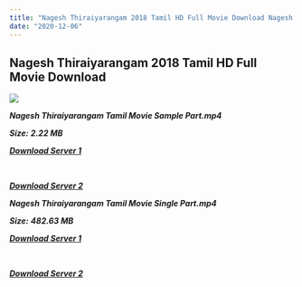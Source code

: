 ```yaml
---
title: "Nagesh Thiraiyarangam 2018 Tamil HD Full Movie Download Nagesh Thiraiyarangam Tamil HD Movie Download"
date: "2020-12-06"
---
```


## Nagesh Thiraiyarangam 2018 Tamil HD Full Movie Download 

![](https://images.moviebuff.com/53d75c77-85ed-4d83-b002-fe4808caaa5b?w=1000)

**_Nagesh Thiraiyarangam Tamil Movie Sample Part.mp4_**

**_Size:_** **_2.22 MB_**

**_[Download Server 1](http://n.wetransfer.vip/files/Tamil{525e4ed8fa01f01a9103e1e2d0de788082fff3ddd3718eaf08f87fc8fd9b0ee6}20Movies/Tamil{525e4ed8fa01f01a9103e1e2d0de788082fff3ddd3718eaf08f87fc8fd9b0ee6}202018{525e4ed8fa01f01a9103e1e2d0de788082fff3ddd3718eaf08f87fc8fd9b0ee6}20Movies/Nagesh{525e4ed8fa01f01a9103e1e2d0de788082fff3ddd3718eaf08f87fc8fd9b0ee6}20Thiraiyarangam{525e4ed8fa01f01a9103e1e2d0de788082fff3ddd3718eaf08f87fc8fd9b0ee6}20(2018)/Nagesh{525e4ed8fa01f01a9103e1e2d0de788082fff3ddd3718eaf08f87fc8fd9b0ee6}20Thiraiyarangam{525e4ed8fa01f01a9103e1e2d0de788082fff3ddd3718eaf08f87fc8fd9b0ee6}20(2018){525e4ed8fa01f01a9103e1e2d0de788082fff3ddd3718eaf08f87fc8fd9b0ee6}20HDRip/Nagesh{525e4ed8fa01f01a9103e1e2d0de788082fff3ddd3718eaf08f87fc8fd9b0ee6}20Thiraiyarangam{525e4ed8fa01f01a9103e1e2d0de788082fff3ddd3718eaf08f87fc8fd9b0ee6}20(2018){525e4ed8fa01f01a9103e1e2d0de788082fff3ddd3718eaf08f87fc8fd9b0ee6}20Sample{525e4ed8fa01f01a9103e1e2d0de788082fff3ddd3718eaf08f87fc8fd9b0ee6}20(640x360).mp4)_**

**_[  
](http://n.wetransfer.vip/files/Tamil{525e4ed8fa01f01a9103e1e2d0de788082fff3ddd3718eaf08f87fc8fd9b0ee6}20Movies/Tamil{525e4ed8fa01f01a9103e1e2d0de788082fff3ddd3718eaf08f87fc8fd9b0ee6}202018{525e4ed8fa01f01a9103e1e2d0de788082fff3ddd3718eaf08f87fc8fd9b0ee6}20Movies/Nagesh{525e4ed8fa01f01a9103e1e2d0de788082fff3ddd3718eaf08f87fc8fd9b0ee6}20Thiraiyarangam{525e4ed8fa01f01a9103e1e2d0de788082fff3ddd3718eaf08f87fc8fd9b0ee6}20(2018)/Nagesh{525e4ed8fa01f01a9103e1e2d0de788082fff3ddd3718eaf08f87fc8fd9b0ee6}20Thiraiyarangam{525e4ed8fa01f01a9103e1e2d0de788082fff3ddd3718eaf08f87fc8fd9b0ee6}20(2018){525e4ed8fa01f01a9103e1e2d0de788082fff3ddd3718eaf08f87fc8fd9b0ee6}20HDRip/Nagesh{525e4ed8fa01f01a9103e1e2d0de788082fff3ddd3718eaf08f87fc8fd9b0ee6}20Thiraiyarangam{525e4ed8fa01f01a9103e1e2d0de788082fff3ddd3718eaf08f87fc8fd9b0ee6}20(2018){525e4ed8fa01f01a9103e1e2d0de788082fff3ddd3718eaf08f87fc8fd9b0ee6}20Sample{525e4ed8fa01f01a9103e1e2d0de788082fff3ddd3718eaf08f87fc8fd9b0ee6}20(640x360).mp4)_**

**_[Download Server 2](http://n.wetransfer.vip/files/Tamil{525e4ed8fa01f01a9103e1e2d0de788082fff3ddd3718eaf08f87fc8fd9b0ee6}20Movies/Tamil{525e4ed8fa01f01a9103e1e2d0de788082fff3ddd3718eaf08f87fc8fd9b0ee6}202018{525e4ed8fa01f01a9103e1e2d0de788082fff3ddd3718eaf08f87fc8fd9b0ee6}20Movies/Nagesh{525e4ed8fa01f01a9103e1e2d0de788082fff3ddd3718eaf08f87fc8fd9b0ee6}20Thiraiyarangam{525e4ed8fa01f01a9103e1e2d0de788082fff3ddd3718eaf08f87fc8fd9b0ee6}20(2018)/Nagesh{525e4ed8fa01f01a9103e1e2d0de788082fff3ddd3718eaf08f87fc8fd9b0ee6}20Thiraiyarangam{525e4ed8fa01f01a9103e1e2d0de788082fff3ddd3718eaf08f87fc8fd9b0ee6}20(2018){525e4ed8fa01f01a9103e1e2d0de788082fff3ddd3718eaf08f87fc8fd9b0ee6}20HDRip/Nagesh{525e4ed8fa01f01a9103e1e2d0de788082fff3ddd3718eaf08f87fc8fd9b0ee6}20Thiraiyarangam{525e4ed8fa01f01a9103e1e2d0de788082fff3ddd3718eaf08f87fc8fd9b0ee6}20(2018){525e4ed8fa01f01a9103e1e2d0de788082fff3ddd3718eaf08f87fc8fd9b0ee6}20Sample{525e4ed8fa01f01a9103e1e2d0de788082fff3ddd3718eaf08f87fc8fd9b0ee6}20(640x360).mp4)_**

**_Nagesh Thiraiyarangam Tamil Movie Single Part.mp4_**

**_Size:_** **_482.63 MB_**  

**_[Download Server 1](http://n.wetransfer.vip/files/Tamil{525e4ed8fa01f01a9103e1e2d0de788082fff3ddd3718eaf08f87fc8fd9b0ee6}20Movies/Tamil{525e4ed8fa01f01a9103e1e2d0de788082fff3ddd3718eaf08f87fc8fd9b0ee6}202018{525e4ed8fa01f01a9103e1e2d0de788082fff3ddd3718eaf08f87fc8fd9b0ee6}20Movies/Nagesh{525e4ed8fa01f01a9103e1e2d0de788082fff3ddd3718eaf08f87fc8fd9b0ee6}20Thiraiyarangam{525e4ed8fa01f01a9103e1e2d0de788082fff3ddd3718eaf08f87fc8fd9b0ee6}20(2018)/Nagesh{525e4ed8fa01f01a9103e1e2d0de788082fff3ddd3718eaf08f87fc8fd9b0ee6}20Thiraiyarangam{525e4ed8fa01f01a9103e1e2d0de788082fff3ddd3718eaf08f87fc8fd9b0ee6}20(2018){525e4ed8fa01f01a9103e1e2d0de788082fff3ddd3718eaf08f87fc8fd9b0ee6}20HDRip/Nagesh{525e4ed8fa01f01a9103e1e2d0de788082fff3ddd3718eaf08f87fc8fd9b0ee6}20Thiraiyarangam{525e4ed8fa01f01a9103e1e2d0de788082fff3ddd3718eaf08f87fc8fd9b0ee6}20(2018){525e4ed8fa01f01a9103e1e2d0de788082fff3ddd3718eaf08f87fc8fd9b0ee6}20Single{525e4ed8fa01f01a9103e1e2d0de788082fff3ddd3718eaf08f87fc8fd9b0ee6}20Part{525e4ed8fa01f01a9103e1e2d0de788082fff3ddd3718eaf08f87fc8fd9b0ee6}20(640x360).mp4)_**

**_[  
](http://n.wetransfer.vip/files/Tamil{525e4ed8fa01f01a9103e1e2d0de788082fff3ddd3718eaf08f87fc8fd9b0ee6}20Movies/Tamil{525e4ed8fa01f01a9103e1e2d0de788082fff3ddd3718eaf08f87fc8fd9b0ee6}202018{525e4ed8fa01f01a9103e1e2d0de788082fff3ddd3718eaf08f87fc8fd9b0ee6}20Movies/Nagesh{525e4ed8fa01f01a9103e1e2d0de788082fff3ddd3718eaf08f87fc8fd9b0ee6}20Thiraiyarangam{525e4ed8fa01f01a9103e1e2d0de788082fff3ddd3718eaf08f87fc8fd9b0ee6}20(2018)/Nagesh{525e4ed8fa01f01a9103e1e2d0de788082fff3ddd3718eaf08f87fc8fd9b0ee6}20Thiraiyarangam{525e4ed8fa01f01a9103e1e2d0de788082fff3ddd3718eaf08f87fc8fd9b0ee6}20(2018){525e4ed8fa01f01a9103e1e2d0de788082fff3ddd3718eaf08f87fc8fd9b0ee6}20HDRip/Nagesh{525e4ed8fa01f01a9103e1e2d0de788082fff3ddd3718eaf08f87fc8fd9b0ee6}20Thiraiyarangam{525e4ed8fa01f01a9103e1e2d0de788082fff3ddd3718eaf08f87fc8fd9b0ee6}20(2018){525e4ed8fa01f01a9103e1e2d0de788082fff3ddd3718eaf08f87fc8fd9b0ee6}20Single{525e4ed8fa01f01a9103e1e2d0de788082fff3ddd3718eaf08f87fc8fd9b0ee6}20Part{525e4ed8fa01f01a9103e1e2d0de788082fff3ddd3718eaf08f87fc8fd9b0ee6}20(640x360).mp4)_**

**_[Download Server 2](http://n.wetransfer.vip/files/Tamil{525e4ed8fa01f01a9103e1e2d0de788082fff3ddd3718eaf08f87fc8fd9b0ee6}20Movies/Tamil{525e4ed8fa01f01a9103e1e2d0de788082fff3ddd3718eaf08f87fc8fd9b0ee6}202018{525e4ed8fa01f01a9103e1e2d0de788082fff3ddd3718eaf08f87fc8fd9b0ee6}20Movies/Nagesh{525e4ed8fa01f01a9103e1e2d0de788082fff3ddd3718eaf08f87fc8fd9b0ee6}20Thiraiyarangam{525e4ed8fa01f01a9103e1e2d0de788082fff3ddd3718eaf08f87fc8fd9b0ee6}20(2018)/Nagesh{525e4ed8fa01f01a9103e1e2d0de788082fff3ddd3718eaf08f87fc8fd9b0ee6}20Thiraiyarangam{525e4ed8fa01f01a9103e1e2d0de788082fff3ddd3718eaf08f87fc8fd9b0ee6}20(2018){525e4ed8fa01f01a9103e1e2d0de788082fff3ddd3718eaf08f87fc8fd9b0ee6}20HDRip/Nagesh{525e4ed8fa01f01a9103e1e2d0de788082fff3ddd3718eaf08f87fc8fd9b0ee6}20Thiraiyarangam{525e4ed8fa01f01a9103e1e2d0de788082fff3ddd3718eaf08f87fc8fd9b0ee6}20(2018){525e4ed8fa01f01a9103e1e2d0de788082fff3ddd3718eaf08f87fc8fd9b0ee6}20Single{525e4ed8fa01f01a9103e1e2d0de788082fff3ddd3718eaf08f87fc8fd9b0ee6}20Part{525e4ed8fa01f01a9103e1e2d0de788082fff3ddd3718eaf08f87fc8fd9b0ee6}20(640x360).mp4)_**
